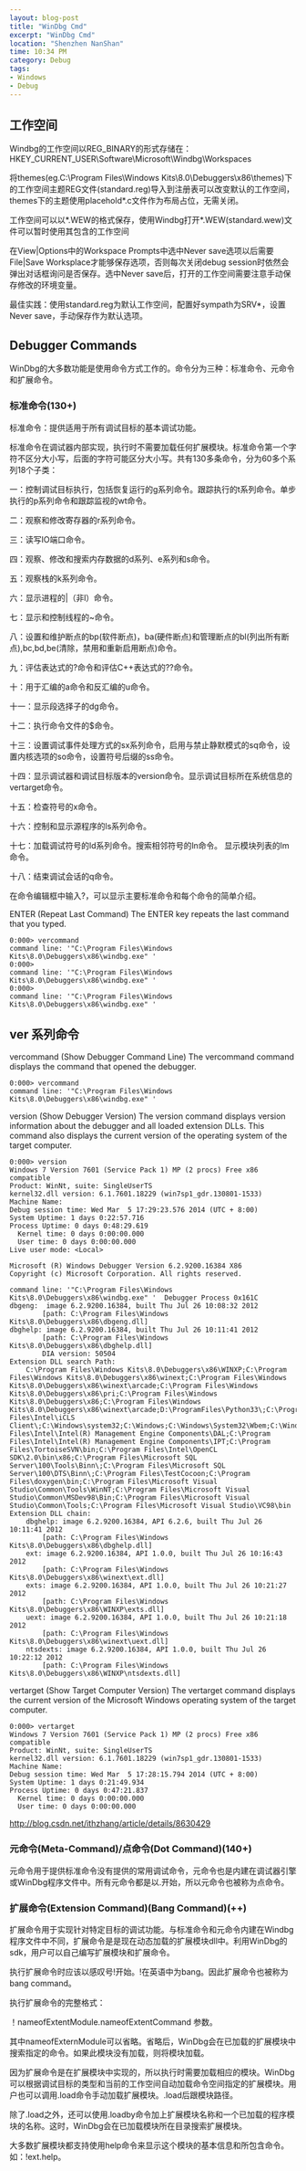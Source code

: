 ```yaml
---
layout: blog-post
title: "WinDbg Cmd"
excerpt: "WinDbg Cmd"
location: "Shenzhen NanShan"
time: 10:34 PM
category: Debug
tags:
- Windows
- Debug
---
```


## 工作空间 ##

Windbg的工作空间以REG_BINARY的形式存储在：
HKEY_CURRENT_USER\Software\Microsoft\Windbg\Workspaces

将themes(eg.C:\Program Files\Windows Kits\8.0\Debuggers\x86\themes)下的工作空间主题REG文件(standard.reg)导入到注册表可以改变默认的工作空间，themes下的主题使用placehold*.c文件作为布局占位，无需关闭。

工作空间可以以*.WEW的格式保存，使用Windbg打开*.WEW(standard.wew)文件可以暂时使用其包含的工作空间

在View|Options中的Workspace Prompts中选中Never save选项以后需要File|Save Worksplace才能够保存选项，否则每次关闭debug session时依然会弹出对话框询问是否保存。选中Never save后，打开的工作空间需要注意手动保存修改的环境变量。

最佳实践：使用standard.reg为默认工作空间，配置好sympath为SRV*，设置Never save，手动保存作为默认选项。

## Debugger Commands ##

WinDbg的大多数功能是使用命令方式工作的。命令分为三种：标准命令、元命令和扩展命令。

### 标准命令(130+) ###

标准命令：提供适用于所有调试目标的基本调试功能。

标准命令在调试器内部实现，执行时不需要加载任何扩展模块。标准命令第一个字符不区分大小写，后面的字符可能区分大小写。共有130多条命令，分为60多个系列18个子类：

一：控制调试目标执行，包括恢复运行的g系列命令。跟踪执行的t系列命令。单步执行的p系列命令和跟踪监视的wt命令。

二：观察和修改寄存器的r系列命令。

三：读写IO端口命令。

四：观察、修改和搜索内存数据的d系列、e系列和s命令。

五：观察栈的k系列命令。

六：显示进程的|（非l）命令。

七：显示和控制线程的~命令。

八：设置和维护断点的bp(软件断点)，ba(硬件断点)和管理断点的bl(列出所有断点),bc,bd,be(清除，禁用和重新启用断点)命令。

九：评估表达式的?命令和评估C++表达式的??命令。

十：用于汇编的a命令和反汇编的u命令。

十一：显示段选择子的dg命令。

十二：执行命令文件的$命令。

十三：设置调试事件处理方式的sx系列命令，启用与禁止静默模式的sq命令，设置内核选项的so命令，设置符号后缀的ss命令。

十四：显示调试器和调试目标版本的version命令。显示调试目标所在系统信息的vertarget命令。

十五：检查符号的x命令。

十六：控制和显示源程序的ls系列命令。

十七：加载调试符号的ld系列命令。搜索相邻符号的ln命令。 显示模块列表的lm命令。

十八：结束调试会话的q命令。

在命令编辑框中输入?，可以显示主要标准命令和每个命令的简单介绍。

ENTER (Repeat Last Command)
The ENTER key repeats the last command that you typed.

	0:000> vercommand
	command line: '"C:\Program Files\Windows Kits\8.0\Debuggers\x86\windbg.exe" '
	0:000> 
	command line: '"C:\Program Files\Windows Kits\8.0\Debuggers\x86\windbg.exe" '
	0:000> 
	command line: '"C:\Program Files\Windows Kits\8.0\Debuggers\x86\windbg.exe" '

## ver 系列命令 ##
	
vercommand (Show Debugger Command Line)
The vercommand command displays the command that opened the debugger.

	0:000> vercommand
	command line: '"C:\Program Files\Windows Kits\8.0\Debuggers\x86\windbg.exe" '

version (Show Debugger Version)
The version command displays version information about the debugger and all loaded extension DLLs. This command also displays the current version of the operating system of the target computer.

	0:000> version
	Windows 7 Version 7601 (Service Pack 1) MP (2 procs) Free x86 compatible
	Product: WinNt, suite: SingleUserTS
	kernel32.dll version: 6.1.7601.18229 (win7sp1_gdr.130801-1533)
	Machine Name:
	Debug session time: Wed Mar  5 17:29:23.576 2014 (UTC + 8:00)
	System Uptime: 1 days 0:22:57.716
	Process Uptime: 0 days 0:48:29.619
	  Kernel time: 0 days 0:00:00.000
	  User time: 0 days 0:00:00.000
	Live user mode: <Local>

	Microsoft (R) Windows Debugger Version 6.2.9200.16384 X86
	Copyright (c) Microsoft Corporation. All rights reserved.

	command line: '"C:\Program Files\Windows Kits\8.0\Debuggers\x86\windbg.exe" '  Debugger Process 0x161C 
	dbgeng:  image 6.2.9200.16384, built Thu Jul 26 10:08:32 2012
			[path: C:\Program Files\Windows Kits\8.0\Debuggers\x86\dbgeng.dll]
	dbghelp: image 6.2.9200.16384, built Thu Jul 26 10:11:41 2012
			[path: C:\Program Files\Windows Kits\8.0\Debuggers\x86\dbghelp.dll]
			DIA version: 50504
	Extension DLL search Path:
		C:\Program Files\Windows Kits\8.0\Debuggers\x86\WINXP;C:\Program Files\Windows Kits\8.0\Debuggers\x86\winext;C:\Program Files\Windows Kits\8.0\Debuggers\x86\winext\arcade;C:\Program Files\Windows Kits\8.0\Debuggers\x86\pri;C:\Program Files\Windows Kits\8.0\Debuggers\x86;C:\Program Files\Windows Kits\8.0\Debuggers\x86\winext\arcade;D:\ProgramFiles\Python33\;C:\Program Files\Intel\iCLS Client\;C:\Windows\system32;C:\Windows;C:\Windows\System32\Wbem;C:\Windows\System32\WindowsPowerShell\v1.0\;C:\Program Files\Intel\Intel(R) Management Engine Components\DAL;C:\Program Files\Intel\Intel(R) Management Engine Components\IPT;C:\Program Files\TortoiseSVN\bin;C:\Program Files\Intel\OpenCL SDK\2.0\bin\x86;C:\Program Files\Microsoft SQL Server\100\Tools\Binn\;C:\Program Files\Microsoft SQL Server\100\DTS\Binn\;C:\Program Files\TestCocoon;C:\Program Files\doxygen\bin;C:\Program Files\Microsoft Visual Studio\Common\Tools\WinNT;C:\Program Files\Microsoft Visual Studio\Common\MSDev98\Bin;C:\Program Files\Microsoft Visual Studio\Common\Tools;C:\Program Files\Microsoft Visual Studio\VC98\bin
	Extension DLL chain:
		dbghelp: image 6.2.9200.16384, API 6.2.6, built Thu Jul 26 10:11:41 2012
			[path: C:\Program Files\Windows Kits\8.0\Debuggers\x86\dbghelp.dll]
		ext: image 6.2.9200.16384, API 1.0.0, built Thu Jul 26 10:16:43 2012
			[path: C:\Program Files\Windows Kits\8.0\Debuggers\x86\winext\ext.dll]
		exts: image 6.2.9200.16384, API 1.0.0, built Thu Jul 26 10:21:27 2012
			[path: C:\Program Files\Windows Kits\8.0\Debuggers\x86\WINXP\exts.dll]
		uext: image 6.2.9200.16384, API 1.0.0, built Thu Jul 26 10:21:18 2012
			[path: C:\Program Files\Windows Kits\8.0\Debuggers\x86\winext\uext.dll]
		ntsdexts: image 6.2.9200.16384, API 1.0.0, built Thu Jul 26 10:22:12 2012
			[path: C:\Program Files\Windows Kits\8.0\Debuggers\x86\WINXP\ntsdexts.dll]
		
vertarget (Show Target Computer Version)
The vertarget command displays the current version of the Microsoft Windows operating system of the target computer.

	0:000> vertarget
	Windows 7 Version 7601 (Service Pack 1) MP (2 procs) Free x86 compatible
	Product: WinNt, suite: SingleUserTS
	kernel32.dll version: 6.1.7601.18229 (win7sp1_gdr.130801-1533)
	Machine Name:
	Debug session time: Wed Mar  5 17:28:15.794 2014 (UTC + 8:00)
	System Uptime: 1 days 0:21:49.934
	Process Uptime: 0 days 0:47:21.837
	  Kernel time: 0 days 0:00:00.000
	  User time: 0 days 0:00:00.000


http://blog.csdn.net/ithzhang/article/details/8630429



























### 元命令(Meta-Command)/点命令(Dot Command)(140+) ###

元命令用于提供标准命令没有提供的常用调试命令，元命令也是内建在调试器引擎或WinDbg程序文件中。所有元命令都是以.开始，所以元命令也被称为点命令。  

### 扩展命令(Extension Command)(Bang Command)(++) ###

扩展命令用于实现针对特定目标的调试功能。与标准命令和元命令内建在Windbg程序文件中不同，扩展命令是是现在动态加载的扩展模块dll中。利用WinDbg的sdk，用户可以自己编写扩展模块和扩展命令。

执行扩展命令时应该以感叹号!开始。!在英语中为bang。因此扩展命令也被称为bang command。

执行扩展命令的完整格式：

！nameofExtentModule.nameofExtentCommand 参数。

其中nameofExternModule可以省略。省略后，WinDbg会在已加载的扩展模块中搜索指定的命令。如果此模块没有加载，则将模块加载。

因为扩展命令是在扩展模块中实现的，所以执行时需要加载相应的模块。WinDbg可以根据调试目标的类型和当前的工作空间自动加载命令空间指定的扩展模块。用户也可以调用.load命令手动加载扩展模块。.load后跟模块路径。

除了.load之外，还可以使用.loadby命令加上扩展模块名称和一个已加载的程序模块的名称。这时，WinDbg会在已加载模块所在目录搜索扩展模块。

大多数扩展模块都支持使用help命令来显示这个模块的基本信息和所包含命令。如：!ext.help。



